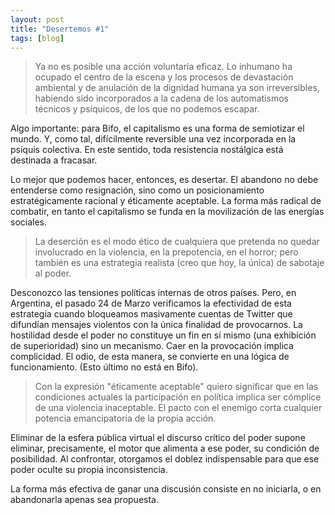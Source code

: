 ```yaml
---
layout: post
title: "Desertemos #1"
tags: [blog]
---
```


> Ya no es posible una acción voluntaria eficaz. Lo inhumano ha ocupado el centro de la escena y los procesos de devastación ambiental y de anulación de la dignidad humana ya son irreversibles, habiendo sido incorporados a la cadena de los automatismos técnicos y psíquicos, de los que no podemos escapar.

Algo importante: para Bifo, el capitalismo es una forma de semiotizar el mundo. Y, como tal, difícilmente reversible una vez incorporada en la psiquis colectiva. En este sentido, toda resistencia nostálgica está destinada a fracasar.

Lo mejor que podemos hacer, entonces, es desertar. El abandono no debe entenderse como resignación, sino como un posicionamiento estratégicamente racional y éticamente aceptable. La forma más radical de combatir, en tanto el capitalismo se funda en la movilización de las energías sociales.

> La deserción es el modo ético de cualquiera que pretenda no quedar involucrado en la violencia, en la prepotencia, en el horror; pero también es una estrategia realista (creo que hoy, la única) de sabotaje al poder.

Desconozco las tensiones políticas internas de otros países. Pero, en Argentina, el pasado 24 de Marzo verificamos la efectividad de esta estrategia cuando bloqueamos masivamente cuentas de Twitter que difundían mensajes violentos con la única finalidad de provocarnos. La hostilidad desde el poder no constituye un fin en sí mismo (una exhibición de superioridad) sino un mecanismo. Caer en la provocación implica complicidad. El odio, de esta manera, se convierte en una lógica de funcionamiento. (Esto último no está en Bifo).

> Con la expresión "éticamente aceptable" quiero significar que en las condiciones actuales la participación en política implica ser cómplice de una violencia inaceptable. El pacto con el enemigo corta cualquier potencia emancipatoria de la propia acción.

Eliminar de la esfera pública virtual el discurso crítico del poder supone eliminar, precisamente, el motor que alimenta a ese poder, su condición de posibilidad. Al confrontar, otorgamos el doblez indispensable para que ese poder oculte su propia inconsistencia.

La forma más efectiva de ganar una discusión consiste en no iniciarla, o en abandonarla apenas sea propuesta.